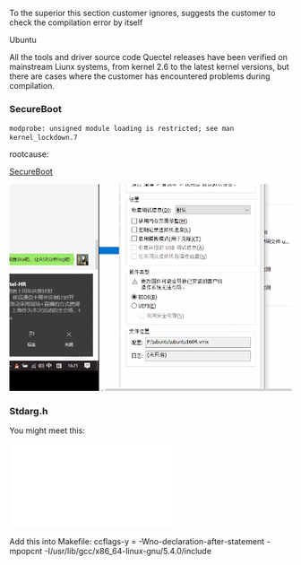 To the superior this section customer ignores, suggests the customer to check the compilation error by itself

Ubuntu 

All the tools and driver source code Quectel releases have been verified on mainstream Liunx systems, from kernel 2.6 to the latest kernel versions, but there are cases where the customer has encountered problems during compilation.


### SecureBoot

	modprobe: unsigned module loading is restricted; see man kernel_lockdown.7

rootcause:
	
[SecureBoot](https://unix.stackexchange.com/questions/543576/modprobe-fails-with-operation-not-permitted)


![](VM_SecureBoot.png)


### 


### Stdarg.h

You might meet this: 

![](stdarg.h)


Add this into Makefile:
	ccflags-y = -Wno-declaration-after-statement -mpopcnt -I/usr/lib/gcc/x86_64-linux-gnu/5.4.0/include


###




###




###



